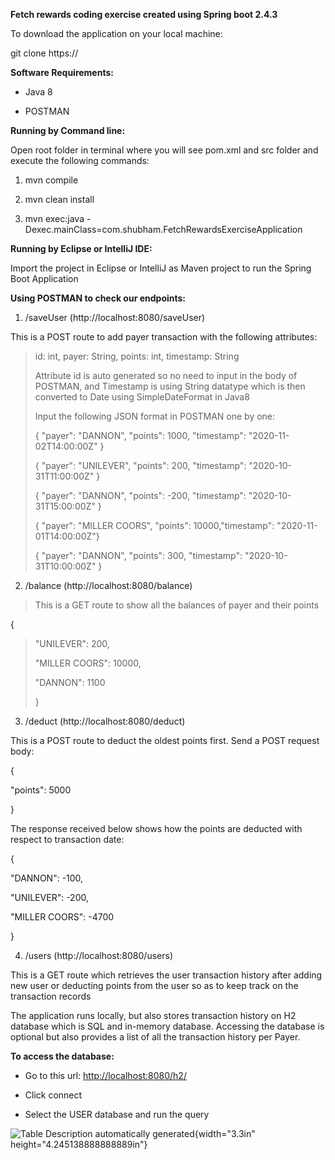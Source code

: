 **Fetch rewards coding exercise created using Spring boot 2.4.3**

To download the application on your local machine:

git clone https://

**Software Requirements:**

-   Java 8

-   POSTMAN

**Running by Command line:**

Open root folder in terminal where you will see pom.xml and src folder
and execute the following commands:

1.  mvn compile

2.  mvn clean install

3.  mvn exec:java
    -Dexec.mainClass=com.shubham.FetchRewardsExerciseApplication

**Running by Eclipse or IntelliJ IDE:**

Import the project in Eclipse or IntelliJ as Maven project to run the
Spring Boot Application

**Using POSTMAN to check our endpoints:**

1.  /saveUser (http://localhost:8080/saveUser)

This is a POST route to add payer transaction with the following
attributes:

> id: int, payer: String, points: int, timestamp: String
>
> Attribute id is auto generated so no need to input in the body of
> POSTMAN, and Timestamp is using String datatype which is then
> converted to Date using SimpleDateFormat in Java8
>
> Input the following JSON format in POSTMAN one by one:
>
> { \"payer\": \"DANNON\", \"points\": 1000, \"timestamp\":
> \"2020-11-02T14:00:00Z\" }
>
> { \"payer\": \"UNILEVER\", \"points\": 200, \"timestamp\":
> \"2020-10-31T11:00:00Z\" }
>
> { \"payer\": \"DANNON\", \"points\": -200, \"timestamp\":
> \"2020-10-31T15:00:00Z\" }
>
> { \"payer\": \"MILLER COORS\", \"points\": 10000,\"timestamp\":
> \"2020-11-01T14:00:00Z\"}
>
> { \"payer\": \"DANNON\", \"points\": 300, \"timestamp\":
> \"2020-10-31T10:00:00Z\" }

2.  /balance (http://localhost:8080/balance)

> This is a GET route to show all the balances of payer and their points

{

> \"UNILEVER\": 200,
>
> \"MILLER COORS\": 10000,
>
> \"DANNON\": 1100
>
> }

3.  /deduct (http://localhost:8080/deduct)

This is a POST route to deduct the oldest points first. Send a POST
request body:

{

\"points\": 5000

}

The response received below shows how the points are deducted with
respect to transaction date:

{

\"DANNON\": -100,

\"UNILEVER\": -200,

\"MILLER COORS\": -4700

}

4.  /users (http://localhost:8080/users)

This is a GET route which retrieves the user transaction history after
adding new user or deducting points from the user so as to keep track on
the transaction records

The application runs locally, but also stores transaction history on H2
database which is SQL and in-memory database. Accessing the database is
optional but also provides a list of all the transaction history per
Payer.

**To access the database:**

-   Go to this url: <http://localhost:8080/h2/>

-   Click connect

-   Select the USER database and run the query

![Table Description automatically
generated](media/image1.tiff){width="3.3in"
height="4.245138888888889in"}
